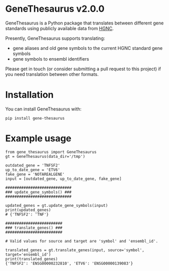 # GeneThesaurus v2.0.0

GeneThesaurus is a Python package that translates between different gene standards using publicly available data from [HGNC](https://www.genenames.org/).

Presently, GeneThesaurus supports translating:
- gene aliases and old gene symbols to the current HGNC standard gene symbols
- gene symbols to ensembl identifiers

Please get in touch (or consider submitting a pull request to this project) if you need translation between other formats.

# Installation

You can install GeneThesaurus with:
```
pip install gene-thesaurus
```

# Example usage
```
from gene_thesaurus import GeneThesaurus
gt = GeneThesaurus(data_dir='/tmp')

outdated_gene = 'TNFSF2'
up_to_date_gene = 'ETV6'
fake_gene = 'NOTAREALGENE'
input = [outdated_gene, up_to_date_gene, fake_gene]

#############################
### update_gene_symbols() ###
#############################

updated_genes = gt.update_gene_symbols(input)
print(updated_genes)
# {'TNFSF2': 'TNF'}

#########################
### translate_genes() ###
#########################

# Valid values for source and target are 'symbol' and 'ensembl_id'.

translated_genes = gt.translate_genes(input, source='symbol', target='ensembl_id')
print(translated_genes)
{'TNFSF2': 'ENSG00000232810', 'ETV6': 'ENSG00000139083'}

```
